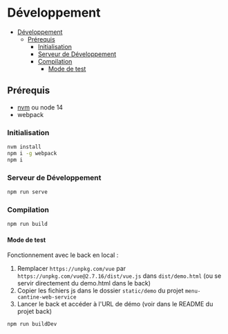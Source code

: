 # Développement

- [Développement](#développement)
  - [Prérequis](#prérequis)
    - [Initialisation](#initialisation)
    - [Serveur de Développement](#serveur-de-développement)
    - [Compilation](#compilation)
      - [Mode de test](#mode-de-test)

## Prérequis

- [nvm](https://github.com/nvm-sh/nvm) ou node 14
- webpack

### Initialisation

```bash
nvm install
npm i -g webpack
npm i
```

### Serveur de Développement

```bash
npm run serve
```

### Compilation

```bash
npm run build
```

#### Mode de test

Fonctionnement avec le back en local :

  1. Remplacer `https://unpkg.com/vue` par `https://unpkg.com/vue@2.7.16/dist/vue.js` dans `dist/demo.html` (ou se servir directement du demo.html dans le back)
  2. Copier les fichiers js dans le dossier `static/demo` du projet `menu-cantine-web-service`
  3. Lancer le back et accéder à l'URL de démo (voir dans le README du projet back)

```bash
npm run buildDev
```
